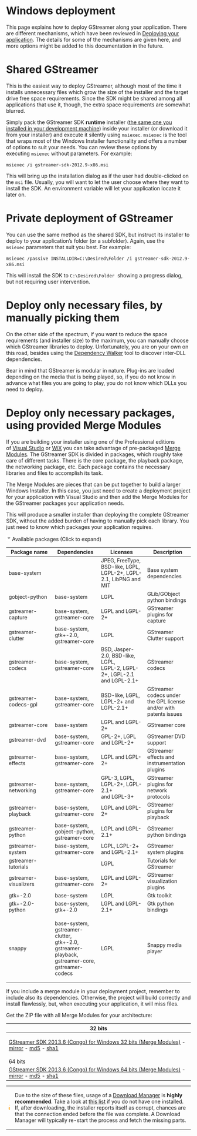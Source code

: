 # Windows deployment

This page explains how to deploy GStreamer along your application. There
are different mechanisms, which have been reviewed in [Deploying your
application](Deploying%2Byour%2Bapplication.html). The details for some
of the mechanisms are given here, and more options might be added to
this documentation in the future.

# Shared GStreamer

This is the easiest way to deploy GStreamer, although most of the time
it installs unnecessary files which grow the size of the installer and
the target drive free space requirements. Since the SDK might be shared
among all applications that use it, though, the extra space requirements
are somewhat blurred.

Simply pack the GStreamer SDK  **runtime**  installer ([the same one you
installed in your development machine](Installing%2Bon%2BWindows.html))
inside your installer (or download it from your installer) and execute
it silently using `msiexec`. `msiexec` is the tool that wraps most of
the Windows Installer functionality and offers a number of options to
suit your needs. You can review these options by
executing `msiexec` without parameters. For example:

```
msiexec /i gstreamer-sdk-2012.9-x86.msi
```

This will bring up the installation dialog as if the user had
double-clicked on the `msi` file. Usually, you will want to let the user
choose where they want to install the SDK. An environment variable will
let your application locate it later on.

# Private deployment of GStreamer

You can use the same method as the shared SDK, but instruct its
installer to deploy to your application’s folder (or a
subfolder). Again, use the `msiexec` parameters that suit you best. For
example:

```
msiexec /passive INSTALLDIR=C:\Desired\Folder /i gstreamer-sdk-2012.9-x86.msi
```

This will install the SDK to `C:\Desired\Folder`  showing a progress
dialog, but not requiring user intervention.

# Deploy only necessary files, by manually picking them

On the other side of the spectrum, if you want to reduce the space
requirements (and installer size) to the maximum, you can manually
choose which GStreamer libraries to deploy. Unfortunately, you are on
your own on this road, besides using the [Dependency
Walker](http://www.dependencywalker.com/) tool to discover inter-DLL
dependencies.

Bear in mind that GStreamer is modular in nature. Plug-ins are loaded
depending on the media that is being played, so, if you do not know in
advance what files you are going to play, you do not know which DLLs you
need to deploy.

# Deploy only necessary packages, using provided Merge Modules

If you are building your installer using one of the Professional
editions of [Visual
Studio](http://www.microsoft.com/visualstudio/en-us/products/2010-editions/professional/overview)
or [WiX](http://wix.sf.net) you can take advantage of pre-packaged
[Merge
Modules](http://msdn.microsoft.com/en-us/library/windows/desktop/aa369820\(v=vs.85\).aspx).
The GStreamer SDK is divided in packages, which roughly take care of
different tasks. There is the core package, the playback package, the
networking package, etc. Each package contains the necessary libraries
and files to accomplish its task.

The Merge Modules are pieces that can be put together to build a larger
Windows Installer. In this case, you just need to create a deployment
project for your application with Visual Studio and then add the Merge
Modules for the GStreamer packages your application needs.

This will produce a smaller installer than deploying the complete
GStreamer SDK, without the added burden of having to manually pick each
library. You just need to know which packages your application requires.

![](images/icons/grey_arrow_down.gif)Available packages (Click to
expand)

<table>
<colgroup>
<col width="25%" />
<col width="25%" />
<col width="25%" />
<col width="25%" />
</colgroup>
<thead>
<tr class="header">
<th>Package name</th>
<th>Dependencies</th>
<th>Licenses</th>
<th>Description</th>
</tr>
</thead>
<tbody>
<tr class="odd">
<td>base-system</td>
<td> </td>
<td>JPEG, FreeType, BSD-like, LGPL,<br />
LGPL-2+, LGPL-2.1, LibPNG and MIT</td>
<td>Base system dependencies</td>
</tr>
<tr class="even">
<td>gobject-python</td>
<td>base-system</td>
<td>LGPL</td>
<td>GLib/GObject python bindings</td>
</tr>
<tr class="odd">
<td>gstreamer-capture</td>
<td>base-system, gstreamer-core</td>
<td>LGPL and LGPL-2+</td>
<td>GStreamer plugins for capture</td>
</tr>
<tr class="even">
<td>gstreamer-clutter</td>
<td>base-system, gtk+-2.0, gstreamer-core</td>
<td>LGPL</td>
<td>GStreamer Clutter support</td>
</tr>
<tr class="odd">
<td>gstreamer-codecs</td>
<td>base-system, gstreamer-core</td>
<td>BSD, Jasper-2.0, BSD-like, LGPL,<br />
LGPL-2, LGPL-2+, LGPL-2.1 and LGPL-2.1+</td>
<td>GStreamer codecs</td>
</tr>
<tr class="even">
<td>gstreamer-codecs-gpl</td>
<td>base-system, gstreamer-core</td>
<td>BSD-like, LGPL, LGPL-2+ and LGPL-2.1+</td>
<td>GStreamer codecs under the GPL license and/or with patents issues</td>
</tr>
<tr class="odd">
<td>gstreamer-core</td>
<td>base-system</td>
<td>LGPL and LGPL-2+</td>
<td>GStreamer core</td>
</tr>
<tr class="even">
<td>gstreamer-dvd</td>
<td>base-system, gstreamer-core</td>
<td>GPL-2+, LGPL and LGPL-2+</td>
<td>GStreamer DVD support</td>
</tr>
<tr class="odd">
<td>gstreamer-effects</td>
<td>base-system, gstreamer-core</td>
<td>LGPL and LGPL-2+</td>
<td>GStreamer effects and instrumentation plugins</td>
</tr>
<tr class="even">
<td>gstreamer-networking</td>
<td>base-system, gstreamer-core</td>
<td>GPL-3, LGPL, LGPL-2+, LGPL-2.1+<br />
and LGPL-3+</td>
<td>GStreamer plugins for network protocols</td>
</tr>
<tr class="odd">
<td>gstreamer-playback</td>
<td>base-system, gstreamer-core</td>
<td>LGPL and LGPL-2+</td>
<td>GStreamer plugins for playback</td>
</tr>
<tr class="even">
<td>gstreamer-python</td>
<td>base-system, gobject-python,<br />
gstreamer-core</td>
<td>LGPL and LGPL-2.1+</td>
<td>GStreamer python bindings</td>
</tr>
<tr class="odd">
<td>gstreamer-system</td>
<td>base-system, gstreamer-core</td>
<td>LGPL, LGPL-2+ and LGPL-2.1+</td>
<td>GStreamer system plugins</td>
</tr>
<tr class="even">
<td>gstreamer-tutorials</td>
<td> </td>
<td>LGPL</td>
<td>Tutorials for GStreamer</td>
</tr>
<tr class="odd">
<td>gstreamer-visualizers</td>
<td>base-system, gstreamer-core</td>
<td>LGPL and LGPL-2+</td>
<td>GStreamer visualization plugins</td>
</tr>
<tr class="even">
<td>gtk+-2.0</td>
<td>base-system</td>
<td>LGPL</td>
<td>Gtk toolkit</td>
</tr>
<tr class="odd">
<td>gtk+-2.0-python</td>
<td>base-system, gtk+-2.0</td>
<td>LGPL and LGPL-2.1+</td>
<td>Gtk python bindings</td>
</tr>
<tr class="even">
<td>snappy</td>
<td><p>base-system, gstreamer-clutter,<br />
gtk+-2.0, gstreamer-playback,<br />
gstreamer-core, gstreamer-codecs</p></td>
<td>LGPL</td>
<td>Snappy media player</td>
</tr>
</tbody>
</table>

If you include a merge module in your deployment project, remember to
include also its dependencies. Otherwise, the project will build
correctly and install flawlessly, but, when executing your application,
it will miss files.

Get the ZIP file with all Merge Modules for your architecture:

<table>
<colgroup>
<col width="100%" />
</colgroup>
<thead>
<tr class="header">
<th>32 bits</th>
</tr>
</thead>
<tbody>
<tr class="odd">
<td><p><a href="http://cdn.gstreamer.com/windows/x86/gstreamer-sdk-x86-2013.6-merge-modules.zip" class="external-link">GStreamer SDK 2013.6 (Congo) for Windows 32 bits (Merge Modules)</a> - <a href="http://www.freedesktop.org/software/gstreamer-sdk/data/packages/windows/x86/gstreamer-sdk-x86-2013.6-merge-modules.zip" class="external-link">mirror</a> - <a href="http://cdn.gstreamer.com/windows/x86/gstreamer-sdk-x86-2013.6-merge-modules.zip.md5" class="external-link">md5</a> - <a href="http://cdn.gstreamer.com/windows/x86/gstreamer-sdk-x86-2013.6-merge-modules.zip.sha1" class="external-link">sha1</a></p></td>
</tr>
<tr class="even">
<td><span style="color: rgb(0,0,0);">64 bits</span></td>
</tr>
<tr class="odd">
<td><a href="http://cdn.gstreamer.com/windows/x86-64/gstreamer-sdk-x86_64-2013.6-merge-modules.zip" class="external-link">GStreamer SDK 2013.6 (Congo) for Windows 64 bits (Merge Modules)</a> - <a href="http://www.freedesktop.org/software/gstreamer-sdk/data/packages/windows/x86-64/gstreamer-sdk-x86_64-2013.6-merge-modules.zip" class="external-link">mirror</a> - <a href="http://cdn.gstreamer.com/windows/x86-64/gstreamer-sdk-x86_64-2013.6-merge-modules.zip.md5" class="external-link">md5</a> - <a href="http://cdn.gstreamer.com/windows/x86-64/gstreamer-sdk-x86_64-2013.6-merge-modules.zip.sha1" class="external-link">sha1</a></td>
</tr>
</tbody>
</table>

<table>
<tbody>
<tr class="odd">
<td><img src="images/icons/emoticons/warning.png" width="16" height="16" /></td>
<td><p>Due to the size of these files, usage of a <a href="http://en.wikipedia.org/wiki/Download_manager" class="external-link">Download Manager</a> is <strong>highly recommended</strong>. Take a look at <a href="http://en.wikipedia.org/wiki/Comparison_of_download_managers" class="external-link">this list</a> if you do not have one installed. If, after downloading, the installer reports itself as corrupt, chances are that the connection ended before the file was complete. A Download Manager will typically re-start the process and fetch the missing parts.</p></td>
</tr>
</tbody>
</table>

